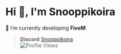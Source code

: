 # Hi 👋, I'm Snooppikoira

🔭 I’m currently developing **FiveM**
> **Discord**
> [Snooppikoira](https://discord.com/users/1217384417715028032)<br>
> <img src="https://komarev.com/ghpvc/?username=snooppikoira&color=blue&style=for-the-badge" alt="Profile Views"/>


